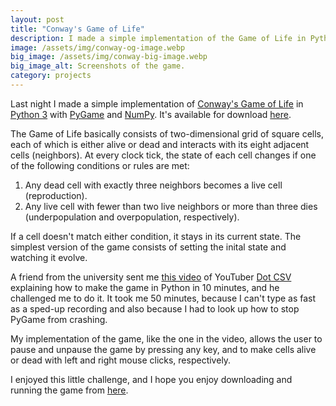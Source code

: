 ```yaml
---
layout: post
title: "Conway's Game of Life"
description: I made a simple implementation of the Game of Life in Python.
image: /assets/img/conway-og-image.webp
big_image: /assets/img/conway-big-image.webp
big_image_alt: Screenshots of the game.
category: projects
---
```


Last night I made a simple implementation of [Conway's Game of Life](https://en.wikipedia.org/wiki/Conway%27s_Game_of_Life) in [Python 3](https://python.org) with [PyGame](https://www.pygame.org) and [NumPy](https://numpy.org/). It's available for download [here](https://gist.github.com/S8A/fa4ab4697f88022c87bc8c2699588a8d).

The Game of Life basically consists of two-dimensional grid of square cells, each of which is either alive or dead and interacts with its eight adjacent cells (neighbors). At every clock tick, the state of each cell changes if one of the following conditions or rules are met:
1. Any dead cell with exactly three neighbors becomes a live cell (reproduction).
2. Any live cell with fewer than two live neighbors or more than three dies (underpopulation and overpopulation, respectively).

If a cell doesn't match either condition, it stays in its current state. The simplest version of the game consists of setting the inital state and watching it evolve.

A friend from the university sent me [this video](https://www.youtube.com/watch?v=qPtKv9fSHZY) of YouTuber [Dot CSV](https://www.youtube.com/channel/UCy5znSnfMsDwaLlROnZ7Qbg) explaining how to make the game in Python in 10 minutes, and he challenged me to do it. It took me 50 minutes, because I can't type as fast as a sped-up recording and also because I had to look up how to stop PyGame from crashing.

My implementation of the game, like the one in the video, allows the user to pause and unpause the game by pressing any key, and to make cells alive or dead with left and right mouse clicks, respectively.

I enjoyed this little challenge, and I hope you enjoy downloading and running the game from [here](https://gist.github.com/S8A/fa4ab4697f88022c87bc8c2699588a8d).
